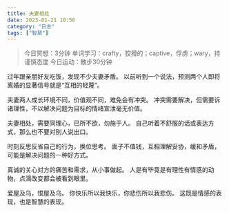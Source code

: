 ```yaml
---
title: 夫妻相处
date: 2023-01-21 10:56 
category: "日志"
tags: ["智慧"]
---
```


> 今日冥想：3分钟
> 单词学习：crafty，狡猾的；captive，俘虏；wary，持谨慎态度
> 今日运动：散步30分钟

过年跟亲朋好友吃饭，发现不少夫妻矛盾。
以前听到一个说法，预测两个人即将离婚的显著信号就是“互相的轻蔑”。

夫妻两人成长环境不同，价值观不同，难免会有冲突。
冲突需要解决，但需要诉诸理性，不以解决问题为目标的情绪宣泄毫无价值。

夫妻相处，需要同理心，已所不欲，勿施于人。
自己听着不舒服的话或表达方式，那么也不要对别人说出口。

时刻反思反省自己的行为，换位思考。
面子不值钱，互相理解妥协，缓和矛盾，可能是解决问题的一种好方式。

真诚的关心对方的痛苦和需求，从小事做起。
人是有毕竟是有理性有情感的动物，点滴改变都会被看到眼里。

爱屋及乌，恨屋及乌。
你快乐所以我快乐，你悲伤所以我悲伤。
这既是情感的表现，也是智慧的表现。








